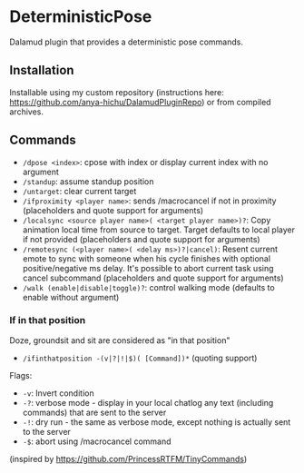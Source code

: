  # DeterministicPose

Dalamud plugin that provides a deterministic pose commands.

## Installation

Installable using my custom repository (instructions here: https://github.com/anya-hichu/DalamudPluginRepo) or from compiled archives.

## Commands

- `/dpose <index>`: cpose with index or display current index with no argument
- `/standup`: assume standup position
- `/untarget`: clear current target
- `/ifproximity <player name>`: sends /macrocancel if not in proximity (placeholders and quote support for arguments)
- `/localsync <source player name>( <target player name>)?`: Copy animation local time from source to target. Target defaults to local player if not provided (placeholders and quote support for arguments)
- `/remotesync (<player name>( <delay ms>)?|cancel)`: Resent current emote to sync with someone when his cycle finishes with optional positive/negative ms delay. It's possible to abort current task using cancel subcommand (placeholders and quote support for arguments)
- `/walk (enable|disable|toggle)?`: control walking mode (defaults to enable without argument)

### If in that position
Doze, groundsit and sit are considered as "in that position"

- `/ifinthatposition -(v|?|!|$)( [Command])*` (quoting support)

Flags:
 - `-v`: Invert condition
 - `-?`: verbose mode - display in your local chatlog any text (including commands) that are sent to the server
 - `-!`: dry run - the same as verbose mode, except nothing is actually sent to the server
 - `-$`: abort using /macrocancel command

(inspired by https://github.com/PrincessRTFM/TinyCommands)
